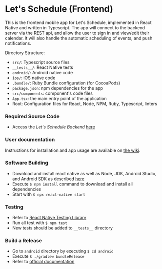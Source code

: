 # Let's Schedule (Frontend)

This is the frontend mobile app for Let's Schedule, implemented in React Native and written in Typescript. The app will connect to the backend server via the REST api, and allow the user to sign in and view/edit their calendar. It will also handle the automatic scheduling of events, and push notifications.

Directory Structure:
- `src/`: Typescript source files
- `__tests__/`: React Native tests
- `android/`: Android native code
- `ios/`: iOS native code
- `.bundle/`: Ruby Bundle configuration (for CocoaPods)
- `package.json`: npm dependencies for the app
- `src/components`: component's code files
- `App.tsx`: the main entry point of the application
- Root: Configuration files for React, Node, NPM, Ruby, Typescript, linters

### Required Source Code
- Access the _Let's Schedule Backend_ [here](https://github.com/lets-schedule/lets-schedule-backend)

### User documentation

Instructions for installation and app usage are available on [the wiki](https://github.com/lets-schedule/lets-schedule-frontend/wiki).

### Software Building
- Download and install react native as well as Node, JDK, Android Studio, and Android SDK as described [here](https://reactnative.dev/docs/environment-setup)
- Execute `$ npm install` command to download and install all dependencies
- Start with `$ npx react-native start`

### Testing
- Refer to [React Native Testing Library](https://callstack.github.io/react-native-testing-library/)
- Run all test with `$ npm test`
- New tests should be added to `__tests__` directory

### Build a Release
- Go to `android` directory by executing `$ cd android`
- Execute `$ ./gradlew bundleRelease`
- Refer to [official documentation](https://reactnative.dev/docs/signed-apk-android#generating-the-release-aab)
